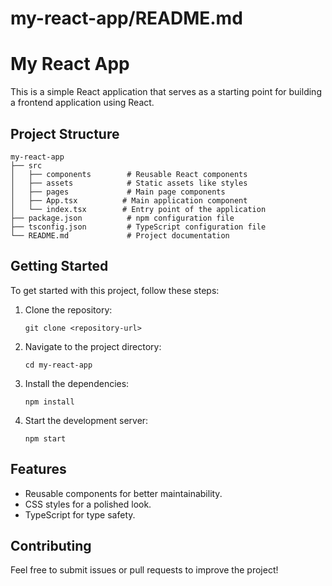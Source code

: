 # my-react-app/README.md

# My React App

This is a simple React application that serves as a starting point for building a frontend application using React.

## Project Structure

```
my-react-app
├── src
│   ├── components        # Reusable React components
│   ├── assets            # Static assets like styles
│   ├── pages             # Main page components
│   ├── App.tsx          # Main application component
│   └── index.tsx        # Entry point of the application
├── package.json          # npm configuration file
├── tsconfig.json         # TypeScript configuration file
└── README.md             # Project documentation
```

## Getting Started

To get started with this project, follow these steps:

1. Clone the repository:
   ```
   git clone <repository-url>
   ```

2. Navigate to the project directory:
   ```
   cd my-react-app
   ```

3. Install the dependencies:
   ```
   npm install
   ```

4. Start the development server:
   ```
   npm start
   ```

## Features

- Reusable components for better maintainability.
- CSS styles for a polished look.
- TypeScript for type safety.

## Contributing

Feel free to submit issues or pull requests to improve the project!